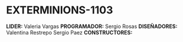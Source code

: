 # EXTERMINIONS-1103
**LIDER:**
Valeria Vargas
**PROGRAMADOR:**
Sergio Rosas
**DISEÑADORES:**
Valentina Restrepo
Sergio Paez
**CONSTRUCTORES:**
